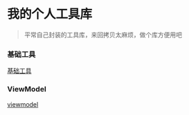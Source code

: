 # 我的个人工具库
> 平常自己封装的工具库，来回拷贝太麻烦，做个库方便用吧



### 基础工具

[基础工具](https://github.com/AlfredjinAndroid/JxdUtil/blob/master/jxd_core/README.md)



### ViewModel

[viewmodel](https://github.com/AlfredjinAndroid/JxdUtil/blob/master/viewmodel/README.md)

